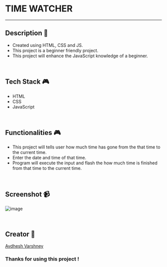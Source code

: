 # TIME WATCHER

---


## **Description 📃**

- Created using HTML, CSS and JS.
- This project is a beginner friendly project.
- This project will enhance the JavaScript knowledge of a beginner.


<br>

## **Tech Stack 🎮**
- HTML
- CSS
- JavaScript


<br>

## **Functionalities 🎮**

- This project will tells user how much time has gone from the that time to the current time.
- Enter the date and time of that time.
- Program will execute the input and flash the how much time is finished from that time to the current time.


<br>

## **Screenshot 📹**

![image](https://github.com/Vikash-8090-Yadav/Future.WebNet/assets/114330097/432de9d2-e4d0-4221-9423-ab651a862548)


<br>

## **Creator 👦**

[Avdhesh Varshney](https://github.com/Avdhesh-Varshney)



### Thanks for using this project !

